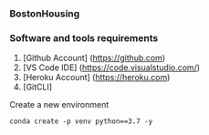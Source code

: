 ### BostonHousing

### Software and tools requirements

1. [Github Account] (https://github.com)
2. [VS Code IDE] (https://code.visualstudio.com/)
3. [Heroku Account] (https://heroku.com)
4. [GitCLI]

Create a new environment
```
conda create -p venv python==3.7 -y
```